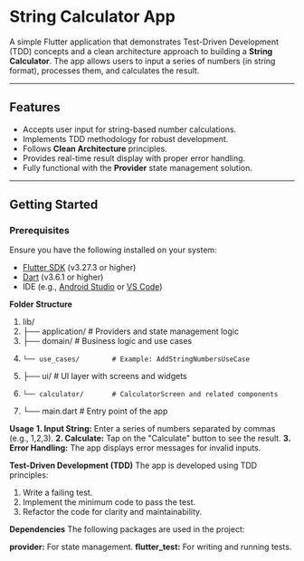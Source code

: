 # String Calculator App

A simple Flutter application that demonstrates Test-Driven Development (TDD) concepts and a clean architecture approach to building a **String Calculator**. The app allows users to input a series of numbers (in string format), processes them, and calculates the result.

---

## Features

- Accepts user input for string-based number calculations.
- Implements TDD methodology for robust development.
- Follows **Clean Architecture** principles.
- Provides real-time result display with proper error handling.
- Fully functional with the **Provider** state management solution.

---

## Getting Started

### Prerequisites
Ensure you have the following installed on your system:
- [Flutter SDK](https://docs.flutter.dev/get-started/install) (v3.27.3 or higher)
- [Dart](https://dart.dev/get-dart) (v3.6.1 or higher)
- IDE (e.g., [Android Studio](https://developer.android.com/studio) or [VS Code](https://code.visualstudio.com/))

**Folder Structure**
1. lib/
2. ├── application/          # Providers and state management logic
3. ├── domain/               # Business logic and use cases
4.     └── use_cases/        # Example: AddStringNumbersUseCase
5. ├── ui/         # UI layer with screens and widgets
6.     └── calculator/       # CalculatorScreen and related components
7. └── main.dart             # Entry point of the app

**Usage**
**1. Input String:** Enter a series of numbers separated by commas (e.g., 1,2,3).
**2. Calculate:** Tap on the "Calculate" button to see the result.
**3. Error Handling:** The app displays error messages for invalid inputs.

**Test-Driven Development (TDD)**
The app is developed using TDD principles:

1. Write a failing test.
2. Implement the minimum code to pass the test.
3. Refactor the code for clarity and maintainability.

**Dependencies**
The following packages are used in the project:

**provider:** For state management.
**flutter_test:** For writing and running tests.
